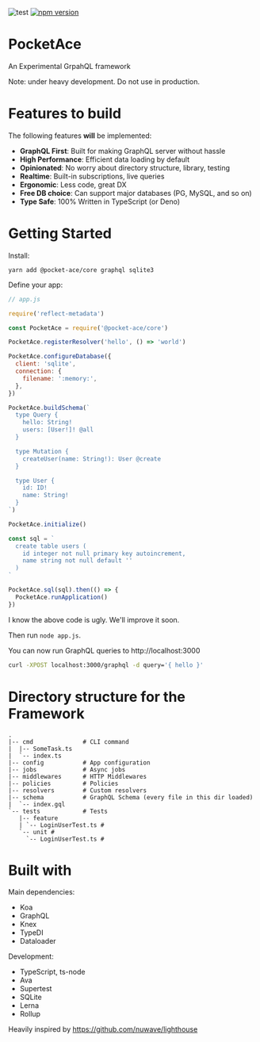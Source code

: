 ![test](https://github.com/acro5piano/PocketAce/workflows/test/badge.svg)
[![npm version](https://badge.fury.io/js/%40pocket-ace%2Fcore.svg)](https://badge.fury.io/js/%40pocket-ace%2Fcore)

# PocketAce

An Experimental GrpahQL framework

Note: under heavy development. Do not use in production.

# Features to build

The following features **will** be implemented:

- **GraphQL First**: Built for making GraphQL server without hassle
- **High Performance**: Efficient data loading by default
- **Opinionated**: No worry about directory structure, library, testing
- **Realtime**: Built-in subscriptions, live queries
- **Ergonomic**: Less code, great DX
- **Free DB choice**: Can support major databases (PG, MySQL, and so on)
- **Type Safe**: 100% Written in TypeScript (or Deno)

# Getting Started

Install:

```
yarn add @pocket-ace/core graphql sqlite3
```

Define your app:

```javascript
// app.js

require('reflect-metadata')

const PocketAce = require('@pocket-ace/core')

PocketAce.registerResolver('hello', () => 'world')

PocketAce.configureDatabase({
  client: 'sqlite',
  connection: {
    filename: ':memory:',
  },
})

PocketAce.buildSchema(`
  type Query {
    hello: String!
    users: [User!]! @all
  }

  type Mutation {
    createUser(name: String!): User @create
  }

  type User {
    id: ID!
    name: String!
  }
`)

PocketAce.initialize()

const sql = `
  create table users (
    id integer not null primary key autoincrement,
    name string not null default ''
  )
`

PocketAce.sql(sql).then(() => {
  PocketAce.runApplication()
})
```

I know the above code is ugly. We'll improve it soon.

Then run `node app.js`.

You can now run GraphQL queries to http://localhost:3000

```bash
curl -XPOST localhost:3000/graphql -d query='{ hello }'
```

# Directory structure for the Framework

```
.
|-- cmd              # CLI command
|  |-- SomeTask.ts
|  `-- index.ts
|-- config           # App configuration
|-- jobs             # Async jobs
|-- middlewares      # HTTP Middlewares
|-- policies         # Policies
|-- resolvers        # Custom resolvers
|-- schema           # GraphQL Schema (every file in this dir loaded)
|  `-- index.gql
`-- tests            # Tests
   |-- feature
   | `-- LoginUserTest.ts #
   `-- unit #
     `-- LoginUserTest.ts #
```

# Built with

Main dependencies:

- Koa
- GraphQL
- Knex
- TypeDI
- Dataloader

Development:

- TypeScript, ts-node
- Ava
- Supertest
- SQLite
- Lerna
- Rollup

Heavily inspired by https://github.com/nuwave/lighthouse
